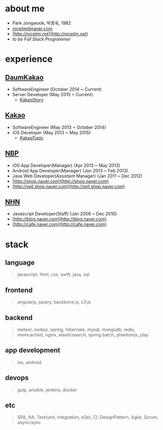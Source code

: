 # about me
* Park Jongwook, 박종욱, 1982
* [niceilm@naver.com](mailto:niceilm@naver.com)
* [http://niceilm.net](http://niceilm.net)
* *to be Full Stack Programmer*

# experience
## [DaumKakao](http://daumkakao.com)
* SoftwareEngineer (October 2014 ~ Current)
* Server Developer (May 2015 ~ Current)
  * [KakaoStory](http://www.kakao.com/services/9)

## [Kakao](http://kakao.com)
* SoftwareEngineer (May 2013 ~ October 2014)
* iOS Developer (May 2013 ~ May 2015)
  * [KakaoTopic](http://www.kakao.com/services/36)

## [NBP](http://www.nbp-corp.com/)
* iOS App Developer(Manager) (Apr 2013 ~ May 2013)
* Android App Developer(Manager) (Jan 2013 ~ Feb 2013)
* Java Web Developer(Assistant Manager) (Jan 2011 ~ Dec 2012)
 * [http://shop.naver.com](http://shop.naver.com)
 * [http://sell.shop.naver.com](http://sell.shop.naver.com)

## [NHN](http://www.nhncorp.com/)
* Javascript Developer(Staff) (Jan 2008 ~ Dec 2010)
 * [http://blog.naver.com](http://blog.naver.com)
 * [http://cafe.naver.com](http://cafe.naver.com)

# stack
## language
> javascript, html, css, swift, java, sql

## frontend
> angularjs, jquery, backbone.js, c3.js

## backend
> meteor, nodejs, spring, hibernate, mysql, mongodb, redis, memcached, nginx, elasticsearch, spring batch, phantomjs, play

## app development
> ios, android

## devops
> gulp, ansible, jenkins, docker

## etc
> SPA, HA, Test(unit, integration, e2e), CI, DesignPattern, Agile, Scrum, async/sync

